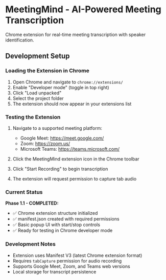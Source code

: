 # MeetingMind - AI-Powered Meeting Transcription

Chrome extension for real-time meeting transcription with speaker identification.

## Development Setup

### Loading the Extension in Chrome

1. Open Chrome and navigate to `chrome://extensions/`
2. Enable "Developer mode" (toggle in top right)
3. Click "Load unpacked"
4. Select the project folder
5. The extension should now appear in your extensions list

### Testing the Extension

1. Navigate to a supported meeting platform:

   - Google Meet: https://meet.google.com/
   - Zoom: https://zoom.us/
   - Microsoft Teams: https://teams.microsoft.com/

2. Click the MeetingMind extension icon in the Chrome toolbar
3. Click "Start Recording" to begin transcription
4. The extension will request permission to capture tab audio

### Current Status

**Phase 1.1 - COMPLETED:**

- ✅ Chrome extension structure initialized
- ✅ manifest.json created with required permissions
- ✅ Basic popup UI with start/stop controls
- ✅ Ready for testing in Chrome developer mode

### Development Notes

- Extension uses Manifest V3 (latest Chrome extension format)
- Requires `tabCapture` permission for audio recording
- Supports Google Meet, Zoom, and Teams web versions
- Local storage for transcript persistence
